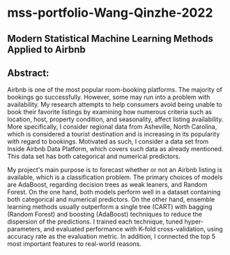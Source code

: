 # mss-portfolio-Wang-Qinzhe-2022

## Modern Statistical Machine Learning Methods Applied to Airbnb
 
## Abstract:

Airbnb is one of the most popular room-booking platforms. The majority of bookings go successfully. However, some may run into a problem with availability. My research attempts to help consumers avoid being unable to book their favorite listings by examining how numerous criteria such as location, host, property condition, and seasonality, affect listing availability. More specifically, I consider regional data from Asheville, North Carolina, which is considered a tourist destination and is increasing in its popularity with regard to bookings. Motivated as such, I consider a data set from Inside Airbnb Data Platform, which covers such data as already mentioned. This data set has both categorical and numerical predictors.

My project's main purpose is to forecast whether or not an Airbnb listing is available, which is a classification problem. The primary choices of models are AdaBoost, regarding decision trees as weak leaners, and Random Forest. On the one hand, both models perform well in a dataset containing both categorical and numerical predictors. On the other hand, ensemble learning methods usually outperform a single tree (CART) with bagging (Random Forest) and boosting (AdaBoost) techniques to reduce the dispersion of the predictions. I trained each technique, tuned hyper-parameters, and evaluated performance with K-fold cross-validation, using accuracy rate as the evaluation metric. In addition, I connected the top 5 most important features to real-world reasons.
